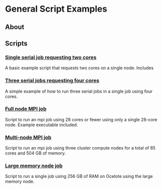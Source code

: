 # General Script Examples

## About


## Scripts

### [Single serial job requesting two cores](two-core-serial-job)
A basic example script that requests two cores on a single node. Includes 

### [Three serial jobs requesting four cores](three-serial-jobs-four-cores)
A simple example of how to run three serial jobs in a single job using four cores.

### [Full node MPI job](full-node-mpi-job)
Script to run an mpi job using 28 cores or fewer using only a single 28-core node. Example executable included. 

### [Multi-node MPI job](multi-node-mpi-job)
Script to run an mpi job using three cluster compute nodes for a total of 85 cores and 504 GB of memory.

### [Large memory node job](large-memory-node-job)
Script to run a single job using 256 GB of RAM on Ocelote using the large memory node. 
